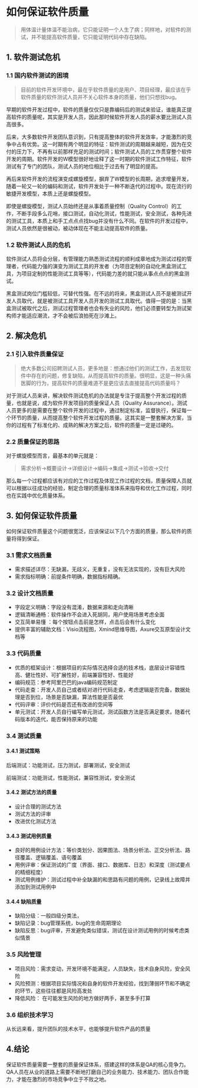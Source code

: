 # 如何保证软件质量

> 用体温计量体温不能治病，它只能证明一个人生了病；同样地，对软件的测试，并不能提高软件质量，它只能证明代码中存在缺陷。

## 1. 软件测试危机

### 1.1 国内软件测试的困境

> 目前的软件开发环境中，最在乎软件质量的是用户、项目经理，最应该在乎软件质量的软件测试人员并不关心软件本身的质量，他们只想找bug。

早期的软件开发过程中，软件的质量仅仅只是靠编码后的测试来验证，谁能真正提高软件的质量呢，其实是开发人员，因此那时候软件开发人员的薪水要比测试人员高很多。

后来，大多数软件开发团队意识到，只有提高整体的软件开发效率，才能激烈的竞争中占有优势。这一时期有两个明显的特征：软件测试的周期越来越短，因为在交付的压力下，不再有以前那样充足的测试时间；软件测试人员的工作贯穿整个软件开发的周期。软件开发的W模型很好地诠释了这一时期的软件测试工作特征，软件测试有了专门的团队，测试人员的地位相比于过去有了明显的提高。

再后来软件开发的流程演变成螺旋模型，摒弃了W模型的长周期，追求增量开发，随着一轮又一轮的编码和测试，软件开发处于一种不断迭代的过程中。现在流行的敏捷开发模型，本质上还是螺旋模型。

即使是螺旋模型，测试人员始终还是从事着质量控制（Quality Control）的工作，不断手段多么花哨，接口测试，自动化测试，性能测试，安全测试，各种先进的测试工具，本质上和手工点点点找bug并没有什么不同。在软件的开发过程中，测试人员依然是很被动，被动体现在不能主动提高软件的质量。

### 1.2 软件测试人员的危机

软件测试人员将会分层，有管理能力熟悉测试流程的顺利成章地成为测试过程的管理者，代码能力强的演变为测试工具的开发者（为项目定制的自动化黑盒测试工具，为项目定制的性能测试工具等等），代码能力差的就只能从事点点点的黑盒测试。

黑盒测试岗位门槛较低，可替代性强。在不远的将来，黑盒测试人员不是被测试开发人员取代，就是被测试工具开发人员开发的测试工具取代。值得一提的是：当黑盒测试被取代之后，测试过程管理者也会有失业的风险，他们必须要转型为测试架构师才能适应潮流，才不会被后浪拍死在沙滩上。

## 2. 解决危机

### 2.1 引入软件质量保证

> 绝大多数公司招聘测试人员，更多地是：想通过他们的测试工作，去发现软件中存在的问题，修复缺陷，从而提高软件的质量。很明显，这是一种头痛医脚的行为，提高软件的质量难道不是更应该去直接提高代码质量吗？

对于测试人员来讲，解决软件测试危机的办法就是专注于提高整个开发过程的质量，也就是说，成为软件开发项目的质量保证人员（Quality Assurance）。测试人员更多的是需要在整个软件开发的过程中，通过制定标准，监督执行，保证每一个环节的质量，从而提高整个软件开发过程的质量。这其实是一整套解决方案，当你的过程有了标准化的、成熟的解决方案之后，软件的质量一定是过硬的。

### 2.2 质量保证的思路

对于螺旋模型而言，最基本的单元就是：

> 需求分析->概要设计->详细设计->编码->集成->测试->验收->交付

那么每一个过程都应该有对应的工作过程及体现工作过程的文档，质量保障人员就可以根据以往成功的经验，制定合理的质量标准体系来指导和优化工作过程，同时也在实践中优化质量体系。

## 3. 如何保证软件质量

如何保证软件质量这个问题很宽泛，应该保证以下几个方面的质量，那么软件的质量将得到保证。

### 3.1 需求文档质量

- 需求描述详尽：无缺漏，无歧义，无重复，没有无法实现的，没有巨大风险
- 需求指标明确：前提条件明确，数据指标精确。

### 3.2 设计文档质量

- 字段定义明确：字段没有混淆，数据来源和走向清晰
- 逻辑清晰通畅：软件操作不会进入死胡同，用户使用场景考虑全面
- 交互简单易懂 ：每个按钮点击前是怎样，点击后会有什么变化
- 提供丰富的辅助文档：Visio流程图，Xmind思维导图，Axure交互原型设计文档等

### 3.3 代码质量

- 优质的框架设计：根据项目的实际情况选择合适的技术栈，底层设计容错性高、健壮性好、可扩展性好，前端兼容性好、性能好
- 编码规范：参考阿里巴巴的java编码规范制定
- 代码走查：开发人员自己或者结对进行代码走查，考虑逻辑是否完备，数据处理是否到位，场景是否缺漏，算法性能是否最优
- 代码评审：评价代码是否还有改进的空间等
- 单元测试：开发人员自行编写单元测试，测试函数方法是否满足要求，随着代码版本的迭代，能否保持原来的功能

### 3.4 测试质量

#### 3.4.1 测试策略

后端测试：功能测试，压力测试，部署测试，安全测试

前端测试：功能测试，性能测试，兼容性测试，安全测试

#### 3.4.2 测试方法的质量

- 设计合理的测试方法
- 测试方法的评审
- 改进优化测试方法

#### 3.4.3 测试用例质量 

- 良好的用例设计方法：等价类划分、因果图法、场景分析法、正交分析法、路径覆盖、逻辑覆盖、语句覆盖
- 用例评审：保证测试的广度（界面、接口、数据库、日志）和深度（测试要点的精细程度）
- 测试用例维护：测试过程中补全缺漏的和思路有问题的用例，记录线上故障并添加到测试用例中

#### 3.4.4 缺陷质量

- 缺陷分级：一般四级分类法，
- 缺陷记录：bug管理系统，bug的生命周期理论
- 缺陷反思：bug评审，开发避免类似错误，测试在设计测试用例的时候考虑类似情景

### 3.5 风险管理

- 项目风险：需求变动，开发环境不能满足，人员缺失，技术自身风险，安全风险
- 风险预测：根据项目实际情况和自身的软件开发经验，找到薄弱环节和不确定的环节，这些往往都是风险高发处
- 降低风险： 在可能发生风险的地方做好两手，甚至多手打算

### 3.6 组织技术学习

从长远来看，提升团队的技术水平，也能够提升软件产品的质量

## 4.结论

保证软件质量需要一整套的质量保证体系，搭建这样的体系是QA的核心竞争力。QA人员在从业的道路上需要不断地打磨自己的业务能力、技术能力、团队合作能力，才能在激烈的市场竞争中立于不败之地。